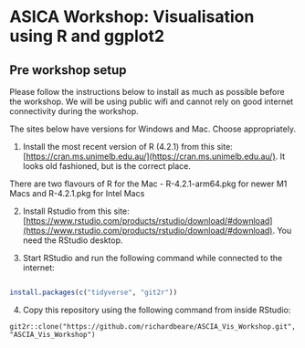 # ASICA Workshop: Visualisation using R and ggplot2

## Pre workshop setup

Please follow the instructions below to install as much as possible
before the workshop. We will be using public wifi and cannot rely
on good internet connectivity during the workshop.

The sites below have versions for Windows and Mac. Choose appropriately.

1. Install the most recent version of R (4.2.1) from this site: [https://cran.ms.unimelb.edu.au/](https://cran.ms.unimelb.edu.au/). It looks old fashioned, but is the correct place.

There are two flavours of R for the Mac - R-4.2.1-arm64.pkg for newer M1 Macs and R-4.2.1.pkg for Intel Macs

2. Install Rstudio from this site: [https://www.rstudio.com/products/rstudio/download/#download](https://www.rstudio.com/products/rstudio/download/#download). You need the RStudio desktop.

3. Start RStudio and run the following command while connected to the internet:

```R

install.packages(c("tidyverse", "git2r"))

```

4. Copy this repository using the following command from inside RStudio:

```
git2r::clone("https://github.com/richardbeare/ASCIA_Vis_Workshop.git", "ASCIA_Vis_Workshop")

```
